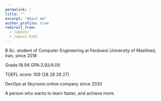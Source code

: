 ```yaml
---
permalink: /
title: ""
excerpt: "About me"
author_profile: true
redirect_from: 
  - /about/
  - /about.html
---
```

B.Sc. student of Computer Engineering at Ferdowsi University of Mashhad, Iran, since 2018 

  Grade:18.94 GPA:3.92/4.00
  
  TOEFL score: 109 (28 28 26 27)

DevOps at Skyroom.online company since 2020


A person who wants to learn faster, and achieve more.


<!-- ![Editing a markdown file for a talk](/images/sci_tech.png) -->
